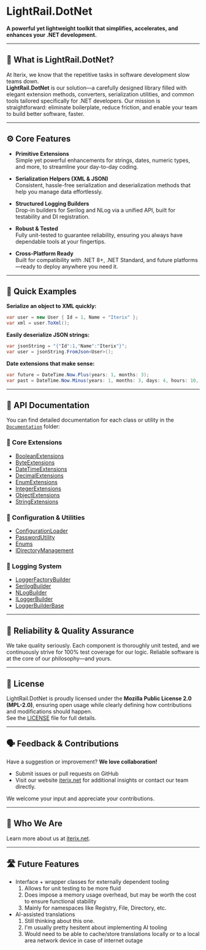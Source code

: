 # LightRail.DotNet

**A powerful yet lightweight toolkit that simplifies, accelerates, and enhances your .NET development.**

---

## 🚦 **What is LightRail.DotNet?**

At Iterix, we know that the repetitive tasks in software development slow teams down.  
**LightRail.DotNet** is our solution—a carefully designed library filled with elegant extension methods, converters, serialization utilities, and common tools tailored specifically for .NET developers. Our mission is straightforward: eliminate boilerplate, reduce friction, and enable your team to build better software, faster.

---

## ⚙️ **Core Features**

- **Primitive Extensions**  
  Simple yet powerful enhancements for strings, dates, numeric types, and more, to streamline your day-to-day coding.

- **Serialization Helpers (XML & JSON)**  
  Consistent, hassle-free serialization and deserialization methods that help you manage data effortlessly.

- **Structured Logging Builders**  
  Drop-in builders for Serilog and NLog via a unified API, built for testability and DI registration.

- **Robust & Tested**  
  Fully unit-tested to guarantee reliability, ensuring you always have dependable tools at your fingertips.

- **Cross-Platform Ready**  
  Built for compatibility with .NET 8+, .NET Standard, and future platforms—ready to deploy anywhere you need it.

---

## 🚀 **Quick Examples**

**Serialize an object to XML quickly:**

```csharp
var user = new User { Id = 1, Name = "Iterix" };
var xml = user.ToXml();
```

**Easily deserialize JSON strings:**

```csharp
var jsonString = "{"Id":1,"Name":"Iterix"}";
var user = jsonString.FromJson<User>();
```

**Date extensions that make sense:**

```csharp
var future = DateTime.Now.Plus(years: 1, months: 3);
var past = DateTime.Now.Minus(years: 1, months: 3, days: 4, hours: 10, minutes: 15, seconds: 34, milliseconds: 120);
```

---

## 📂 **API Documentation**

You can find detailed documentation for each class or utility in the [`Documentation`](./Documentation) folder:

### 🔧 Core Extensions

- [BooleanExtensions](./Documentation/BooleanExtensions.md)
- [ByteExtensions](./Documentation/ByteExtensions.md)
- [DateTimeExtensions](./Documentation/DateTimeExtensions.md)
- [DecimalExtensions](./Documentation/DecimalExtensions.md)
- [EnumExtensions](./Documentation/EnumExtensions.md)
- [IntegerExtensions](./Documentation/IntegerExtensions.md)
- [ObjectExtensions](./Documentation/ObjectExtensions.md)
- [StringExtensions](./Documentation/StringExtensions.md)

### 🔐 Configuration & Utilities

- [ConfigurationLoader](./Documentation/ConfigurationLoader.md)
- [PasswordUtility](./Documentation/PasswordUtility.md)
- [Enums](./Documentation/Enums.md)
- [IDirectoryManagement](./Documentation/IDirectoryManagement.md)

### 📝 Logging System

- [LoggerFactoryBuilder](./Documentation/LoggerFactoryBuilder.md)
- [SerilogBuilder](./Documentation/SerilogBuilder.md)
- [NLogBuilder](./Documentation/NLogBuilder.md)
- [ILoggerBuilder](./Documentation/ILoggerBuilder.md)
- [LoggerBuilderBase](./Documentation/LoggerBuilderBase.md)

---

## 🧪 **Reliability & Quality Assurance**

We take quality seriously. Each component is thoroughly unit tested, and we continuously strive for 100% test coverage for our logic. Reliable software is at the core of our philosophy—and yours.

---

## 📜 **License**

LightRail.DotNet is proudly licensed under the **Mozilla Public License 2.0 (MPL-2.0)**, ensuring open usage while clearly defining how contributions and modifications should happen.  
See the [LICENSE](LICENSE) file for full details.

---

## 🗣️ **Feedback & Contributions**

Have a suggestion or improvement? **We love collaboration!**

- Submit issues or pull requests on GitHub
- Visit our website [iterix.net](https://iterix.net/) for additional insights or contact our team directly.

We welcome your input and appreciate your contributions.

---

## 🔗 **Who We Are**

Learn more about us at [iterix.net](https://iterix.net).

---

## 🛣️ **Future Features**

- Interface + wrapper classes for externally dependent tooling
  1. Allows for unit testing to be more fluid
  2. Does impose a memory usage overhead, but may be worth the cost to ensure functional stability
  3. Mainly for namespaces like Registry, File, Directory, etc.
- AI-assisted translations
  1. Still thinking about this one.
  2. I'm usually pretty hesitent about implementing AI tooling
  3. Would need to be able to cache/store translations locally or to a local area network device in case of internet outage
